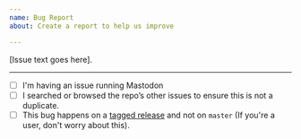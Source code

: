 ```yaml
---
name: Bug Report
about: Create a report to help us improve

---
```


[Issue text goes here].

* * * *

- [ ] I'm having an issue running Mastodon
- [ ] I searched or browsed the repo’s other issues to ensure this is not a duplicate.
- [ ] This bug happens on a [tagged release](https://github.com/tootsuite/mastodon/releases) and not on `master` (If you're a user, don't worry about this).
